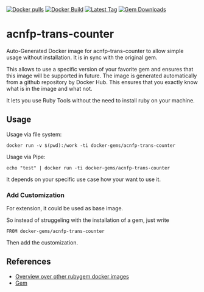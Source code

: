 [![Docker pulls](https://img.shields.io/docker/pulls/rubygem/acnfp-trans-counter.svg)](https://hub.docker.com/r/rubygem/acnfp-trans-counter/)
[![Docker Build](https://img.shields.io/docker/automated/rubygem/acnfp-trans-counter.svg)](https://hub.docker.com/r/rubygem/acnfp-trans-counter/)
[![Latest Tag](https://img.shields.io/github/tag/docker-rubygem/acnfp-trans-counter.svg)](https://hub.docker.com/r/rubygem/acnfp-trans-counter/)
[![Gem Downloads](https://img.shields.io/gem/dt/acnfp-trans-counter.svg)](https://rubygems.org/gems/acnfp-trans-counter/)
# acnfp-trans-counter

Auto-Generated Docker image for acnfp-trans-counter to allow simple usage without installation.
It is in sync with the original gem.

This allows to use a specific version of your favorite gem and ensures that this image will be supported in future.
The image is generated automatically from a github repository by Docker Hub.
This ensures that you exactly know what is in the image and what not.

It lets you use Ruby Tools without the need to install ruby on your machine.

## Usage

Usage via file system:

`docker run -v $(pwd):/work -ti docker-gems/acnfp-trans-counter`

Usage via Pipe:

`echo "test" | docker run -ti docker-gems/acnfp-trans-counter`

It depends on your specific use case how your want to use it.

### Add Customization

For extension, it could be used as base image.

So instead of struggeling with the installation of a gem, just write

`FROM docker-gems/acnfp-trans-counter`

Then add the customization.

## References

 - [Overview over other rubygem docker images](https://github.com/thinkbot/docker-rubygem)
 - [Gem](https://rubygems.org/gems/acnfp-trans-counter/)
